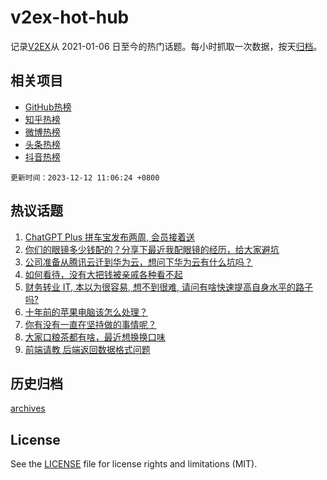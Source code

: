 # v2ex-hot-hub

 记录[V2EX](https://www.v2ex.com/)从 2021-01-06 日至今的热门话题。每小时抓取一次数据，按天[归档](archives)。
 
 ## 相关项目

- [GitHub热榜](https://github.com/it985/github-hot-hub)
- [知乎热榜](https://github.com/it985/zhihu-hot-hub)
- [微博热榜](https://github.com/it985/weibo-hot-hub)
- [头条热榜](https://github.com/it985/toutiao-hot-hub)
- [抖音热榜](https://github.com/it985/douyin-hot-hub)


 `更新时间：2023-12-12 11:06:24 +0800`

## 热议话题

1. [ChatGPT Plus 拼车宝发布两周, 会员接着送](https://www.v2ex.com/t/999407)
1. [你们的眼镜多少钱配的？分享下最近我配眼镜的经历，给大家避坑](https://www.v2ex.com/t/999391)
1. [公司准备从腾讯云迁到华为云，想问下华为云有什么坑吗？](https://www.v2ex.com/t/999326)
1. [如何看待，没有大把钱被亲戚各种看不起](https://www.v2ex.com/t/999373)
1. [财务转业 IT, 本以为很容易, 想不到很难, 请问有啥快速提高自身水平的路子吗?](https://www.v2ex.com/t/999553)
1. [十年前的苹果电脑该怎么处理？](https://www.v2ex.com/t/999347)
1. [你有没有一直在坚持做的事情呢？](https://www.v2ex.com/t/999381)
1. [大家口粮茶都有啥，最近想换换口味](https://www.v2ex.com/t/999587)
1. [前端请教 后端返回数据格式问题](https://www.v2ex.com/t/999425)

## 历史归档

[archives](archives)

## License

See the [LICENSE](LICENSE) file for license rights and limitations (MIT).
